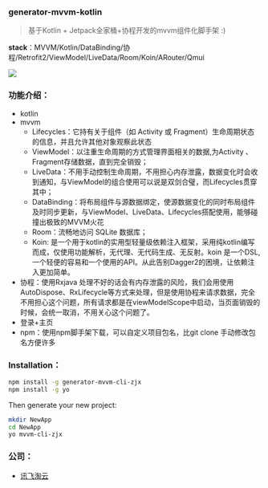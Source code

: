 ### generator-mvvm-kotlin

> 基于Kotlin + Jetpack全家桶+协程开发的mvvm组件化脚手架 :)

**stack**：MVVM/Kotlin/DataBinding/协程/Retrofit2/ViewModel/LiveData/Room/Koin/ARouter/Qmui

![](https://user-gold-cdn.xitu.io/2018/11/22/1673bc1247150cea?w=1240&h=607&f=png&s=161830)

### 功能介绍：

- kotlin
- mvvm
   - Lifecycles：它持有关于组件（如 Activity 或 Fragment）生命周期状态的信息，并且允许其他对象观察此状态
   - ViewModel：以注重生命周期的方式管理界面相关的数据,为Activity 、Fragment存储数据，直到完全销毁；
   - LiveData：不用手动控制生命周期，不用担心内存泄露，数据变化时会收到通知，与ViewModel的组合使用可以说是双剑合璧，而Lifecycles贯穿其中；
   - DataBinding：将布局组件与源数据绑定，使源数据变化的同时布局组件及时同步更新，与ViewModel、LiveData、Lifecycles搭配使用，能够碰撞出极致的MVVM火花
   - Room：流畅地访问 SQLite 数据库；
   - Koin: 是一个用于kotlin的实用型轻量级依赖注入框架，采用纯kotlin编写而成，仅使用功能解析，无代理、无代码生成、无反射。koin 是一个DSL,一个轻便的容易和一个使用的API。从此告别Dagger2的困境，让依赖注入更加简单。
- 协程：使用Rxjava 处理不好的话会有内存泄露的风险，我们会用使用AutoDispose、RxLifecycle等方式来处理，但是使用协程来请求数据，完全不用担心这个问题，所有请求都是在viewModelScope中启动，当页面销毁的时候，会统一取消，不用关心这个问题了。
- 登录+主页
- npm：使用npm脚手架下载，可以自定义项目包名，比git clone 手动修改包名方便许多

### Installation：
```bash
npm install -g generator-mvvm-cli-zjx 
npm install -g yo

```
Then generate your new project:

```bash
mkdir NewApp
cd NewApp
yo mvvm-cli-zjx
```


### 公司：
- [讯飞淘云](https://www.toycloud.com)








